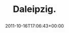 ---
retweeted: false
source: <a href="http://twitter.com/download/android" rel="nofollow">Twitter for Android</a>
entities:
  hashtags: []
  symbols: []
  user_mentions: []
  urls:
  - url: http://t.co/6OQDSmfS
    expanded_url: http://yfrog.com/hs6ehosj
    display_url: yfrog.com/hs6ehosj
    indices:
    - '11'
    - '31'
display_text_range:
- '0'
- '31'
favorite_count: '0'
id_str: '125618687771279360'
truncated: false
retweet_count: '0'
id: '125618687771279360'
possibly_sensitive: false
created_at: Sun Oct 16 17:06:43 +0000 2011
favorited: false
full_text: Daleipzig.
lang: de
quote_url: http://yfrog.com/hs6ehosj
tags:
- pesos/twitter
date: '2011-10-16T17:06:43+00:00'
src: https://twitter.com/bascht/status/125618687771279360
original_url: https://twitter.com/bascht/status/125618687771279360
type: twitter_tweet
text: Daleipzig.
title: 'Daleipzig.

  '

---